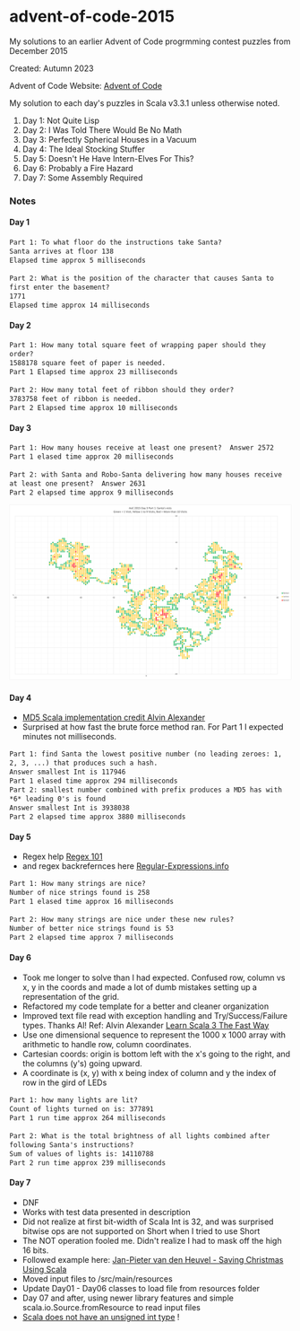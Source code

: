 # advent-of-code-2015
My solutions to an earlier Advent of Code progrmming contest puzzles from December 2015

Created:  Autumn 2023

Advent of Code Website:  [Advent of Code](https://adventofcode.com)

My solution to each day's puzzles in Scala v3.3.1 unless otherwise noted.

1. Day 1: Not Quite Lisp
2. Day 2: I Was Told There Would Be No Math
3. Day 3: Perfectly Spherical Houses in a Vacuum
4. Day 4: The Ideal Stocking Stuffer
5. Day 5: Doesn't He Have Intern-Elves For This?
6. Day 6: Probably a Fire Hazard
7. Day 7: Some Assembly Required

### Notes

#### Day 1

```text
Part 1: To what floor do the instructions take Santa?
Santa arrives at floor 138
Elapsed time approx 5 milliseconds

Part 2: What is the position of the character that causes Santa to first enter the basement?
1771
Elapsed time approx 14 milliseconds
```
#### Day 2

```text
Part 1: How many total square feet of wrapping paper should they order?
1588178 square feet of paper is needed.
Part 1 Elapsed time approx 23 milliseconds

Part 2: How many total feet of ribbon should they order?
3783758 feet of ribbon is needed.
Part 2 Elapsed time approx 10 milliseconds
```

#### Day 3

```text
Part 1: How many houses receive at least one present?  Answer 2572
Part 1 elased time approx 20 milliseconds

Part 2: with Santa and Robo-Santa delivering how many houses receive at least one present?  Answer 2631
Part 2 elapsed time approx 9 milliseconds
```
![Part 1 Visual](visualizations%2FAoC_2015_Day3_Part1_small.png)

#### Day 4

- [MD5 Scala implementation credit Alvin Alexander](https://alvinalexander.com/source-code/scala-method-create-md5-hash-of-string/)
- Surprised at how fast the brute force method ran.  For Part 1 I expected minutes not milliseconds.

```text
Part 1: find Santa the lowest positive number (no leading zeroes: 1, 2, 3, ...) that produces such a hash.
Answer smallest Int is 117946
Part 1 elased time approx 294 milliseconds
Part 2: smallest number combined with prefix produces a MD5 has with *6* leading 0's is found
Answer smallest Int is 3938038
Part 2 elapsed time approx 3880 milliseconds
```

#### Day 5

- Regex help [Regex 101](https://regex101.com/)
- and regex backrefernces here [Regular-Expressions.info](https://www.regular-expressions.info/brackets.html)

```text
Part 1: How many strings are nice?
Number of nice strings found is 258
Part 1 elased time approx 16 milliseconds

Part 2: How many strings are nice under these new rules?
Number of better nice strings found is 53
Part 2 elapsed time approx 7 milliseconds
```

#### Day 6

- Took me longer to solve than I had expected.  Confused row, column vs x, y in the coords and made a lot of dumb 
mistakes setting up a representation of the grid.
- Refactored my code template for a better and cleaner organization
- Improved text file read with exception handling and Try/Success/Failure types. Thanks Al! Ref: Alvin Alexander [Learn Scala 3 The Fast Way](https://www.amazon.com/Learn-Scala-Fast-Way-Adventure-ebook/dp/B0BDWQ75YC/ref=sr_1_1?crid=2QL5ZC6H18JXH&keywords=learn+scala+3+the+fast+way&qid=1697330886&sprefix=learn+scala+3+the+fast+way%2Caps%2C80&sr=8-1)
- Use one dimensional sequence to represent the 1000 x 1000 array with arithmetic to handle row, column coordinates.
- Cartesian coords:  origin is bottom left with the x's going to the right, and the columns (y's) going upward.
- A coordinate is (x, y) with x being index of column and y the index of row in the gird of LEDs

```text
Part 1: how many lights are lit?
Count of lights turned on is: 377891
Part 1 run time approx 264 milliseconds

Part 2: What is the total brightness of all lights combined after following Santa's instructions?
Sum of values of lights is: 14110788
Part 2 run time approx 239 milliseconds
```

#### Day 7

- DNF
- Works with test data presented in description
- Did not realize at first bit-width of Scala Int is 32, and was surprised bitwise ops are not supported on Short when I tried to use Short
- The NOT operation fooled me.  Didn't realize I had to mask off the high 16 bits.
- Followed example here: [Jan\-Pieter van den Heuvel \- Saving Christmas Using Scala](https://www.youtube.com/watch?v=tHU36gQ5iAI)
- Moved input files to /src/main/resources
- Update Day01 - Day06 classes to load file from resources folder
- Day 07 and after, using newer library features and simple scala.io.Source.fromResource to read input files
- [Scala does not have an unsigned int type](https://stackoverflow.com/questions/21212993/unsigned-variables-in-scala?noredirect=1&lq=1) !
